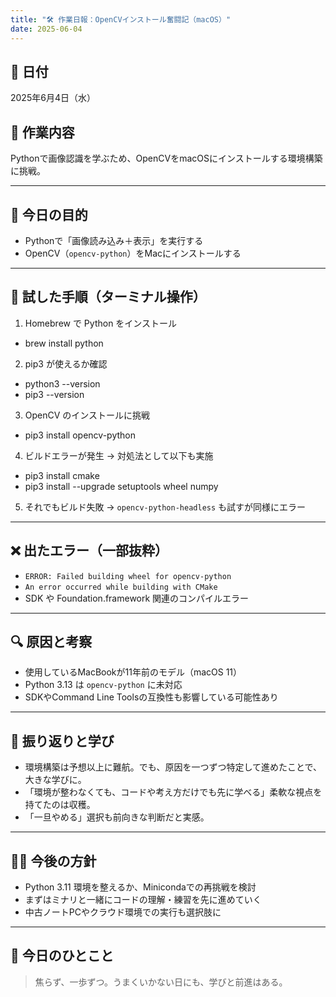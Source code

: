 ```yaml
---
title: "🛠 作業日報：OpenCVインストール奮闘記（macOS）"
date: 2025-06-04
---
```


## 📅 日付
2025年6月4日（水）

## 🧭 作業内容
Pythonで画像認識を学ぶため、OpenCVをmacOSにインストールする環境構築に挑戦。

---

## 🚩 今日の目的
- Pythonで「画像読み込み＋表示」を実行する
- OpenCV（`opencv-python`）をMacにインストールする

---

## 🔧 試した手順（ターミナル操作）

1. Homebrew で Python をインストール
- brew install python

2. pip3 が使えるか確認
- python3 --version
- pip3 --version

3. OpenCV のインストールに挑戦
- pip3 install opencv-python

4. ビルドエラーが発生 → 対処法として以下も実施
- pip3 install cmake
- pip3 install --upgrade setuptools wheel numpy

5. それでもビルド失敗 → `opencv-python-headless` も試すが同様にエラー

---

## ❌ 出たエラー（一部抜粋）

- `ERROR: Failed building wheel for opencv-python`
- `An error occurred while building with CMake`
- SDK や Foundation.framework 関連のコンパイルエラー

---

## 🔍 原因と考察

- 使用しているMacBookが11年前のモデル（macOS 11）
- Python 3.13 は `opencv-python` に未対応
- SDKやCommand Line Toolsの互換性も影響している可能性あり

---

## 🌱 振り返りと学び

- 環境構築は予想以上に難航。でも、原因を一つずつ特定して進めたことで、大きな学びに。
- 「環境が整わなくても、コードや考え方だけでも先に学べる」柔軟な視点を持てたのは収穫。
- 「一旦やめる」選択も前向きな判断だと実感。

---

## 🧘‍♀️ 今後の方針

- Python 3.11 環境を整えるか、Minicondaでの再挑戦を検討
- まずはミナリと一緒にコードの理解・練習を先に進めていく
- 中古ノートPCやクラウド環境での実行も選択肢に

---

## 💬 今日のひとこと

> 焦らず、一歩ずつ。うまくいかない日にも、学びと前進はある。


